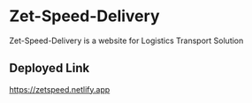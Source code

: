 # Zet-Speed-Delivery

Zet-Speed-Delivery is a website for Logistics Transport Solution

## Deployed Link

https://zetspeed.netlify.app
